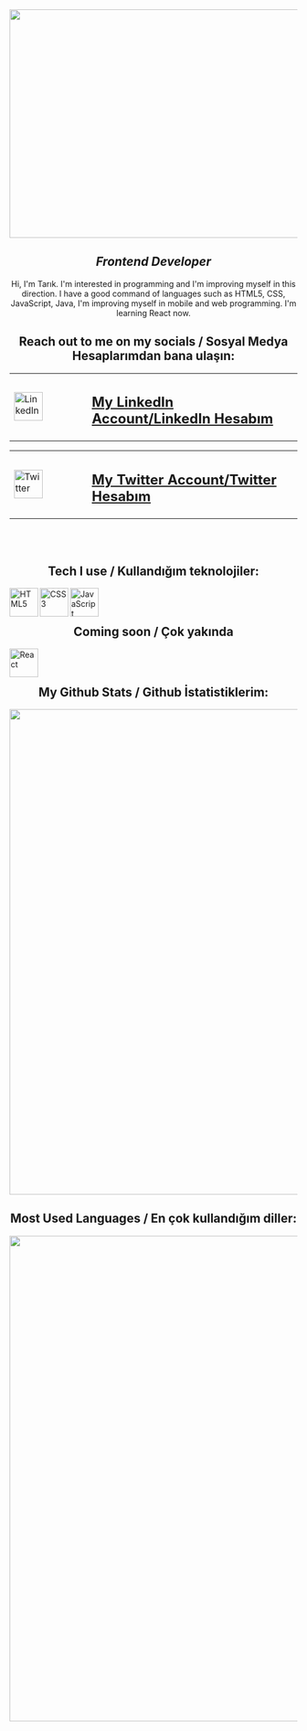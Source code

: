 <img src="https://media.giphy.com/media/WoD6JZnwap6s8/giphy.gif" width="1050" height="400" >

<h2 align="center" dir="auto"><i>Frontend Developer </i></h2>

<p align="center" dir="auto">
Hi, I'm Tarık. I'm interested in programming and I'm improving myself in this direction. I have a good command of languages such as HTML5, CSS, JavaScript, Java, I'm improving myself in mobile and web programming. I'm learning React now.
</p>


<h2 align="center" dir="auto"><b>Reach out to me on my socials / Sosyal Medya Hesaplarımdan bana ulaşın:</b></h2>

<table align="center" dir="auto" id="linkedin-table">
  <tr>
    <td style="width: 120px;">
      <a
      href="https://tr.linkedin.com/in/tar%C4%B1k-salur-157679236"
      title="TARIK SALUR"
      rel="noopener noreferrer"
      >
      <img src="https://cdn-icons-png.flaticon.com/512/145/145807.png" alt="LinkedIn" width="50"
      </a>
    </td>
    <td>
      <h2><b><a href="https://tr.linkedin.com/in/tar%C4%B1k-salur-157679236" rel="noopener noreferrer" title="TARIK SALUR">
          My LinkedIn Account/LinkedIn Hesabım
        </a></b></h2>
    </td>
</table>
<table align="center" dir="auto" id="twitter-table">
    <td style="width: 120px;">
      <a
      href="https://twitter.com/yaafatii"
      title="tarrİK"
      rel="noopener noreferrer"
      >
      <img src="https://cdn-icons-png.flaticon.com/512/3670/3670151.png" alt="Twitter" width="50"
      </a>
    </td>
    <td>
      <h2><b><a href="#" rel="noopener noreferrer" title="Fatii">
          My Twitter Account/Twitter Hesabım
        </a></b></h2>
    </td>
  </tr>
</table>


<br></br>

<h2 align="center" dir="auto"><b>Tech I use / Kullandığım teknolojiler:</b></h2>

<img align="left" dir="auto" src="https://raw.githubusercontent.com/danielcranney/readme-generator/main/public/icons/skills/html5-colored.svg" width="50" title="HTML5">
<img align="left" dir="auto" src="https://raw.githubusercontent.com/danielcranney/readme-generator/main/public/icons/skills/css3-colored.svg" width="50" title="CSS3">
<img align="left" dir="auto" src="https://raw.githubusercontent.com/danielcranney/readme-generator/main/public/icons/skills/javascript-colored.svg" width="50" title="JavaScript">


<br></br>

<h2 align="center" dir="auto"><b> Coming soon / Çok yakında </b></h2>
<img align="left" src="https://cdn-icons-png.flaticon.com/512/875/875209.png" width="50" title="React">

<br></br>

<h2 align="center" dir="auto"><b> My Github Stats / Github İstatistiklerim: </b></h2>
<img src = "https://github-readme-stats.vercel.app/api?username=Tariksalur&theme=radical&show_icons=true" width="850" >

<h2 align="center" dir="auto"><b> Most Used Languages / En çok kullandığım diller: </b></h2>
<img src = "https://github-readme-stats.vercel.app/api/top-langs/?username=Tariksalur&layout=compact" width="850">


</div>

                                                                                         

<!--
**Tariksalur/Tariksalur** is a ✨ _special_ ✨ repository because its `README.md` (this file) appears on your GitHub profile.

Here are some ideas to get you started:

- 🔭 I’m currently working on ...
- 🌱 I’m currently learning ...
- 👯 I’m looking to collaborate on ...
- 🤔 I’m looking for help with ...
- 💬 Ask me about ...
- 📫 How to reach me: ...
- 😄 Pronouns: ...
- ⚡ Fun fact: ...
-->
